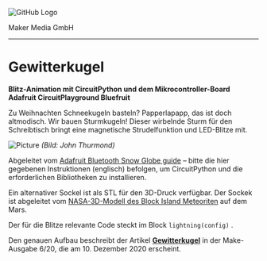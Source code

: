 ![GitHub Logo](http://www.heise.de/make/icons/make_logo.png)

Maker Media GmbH

***

# Gewitterkugel

**Blitz-Animation mit CircuitPython und dem Mikrocontroller-Board Adafruit CircuitPlayground Bluefruit**

Zu Weihnachten Schneekugeln basteln? Papperlapapp, das ist doch altmodisch. Wir bauen Sturmkugeln! Dieser wirbelnde Sturm für den Schreibtisch bringt eine magnetische Strudelfunktion und LED-Blitze mit.

![Picture](https://github.com/MakeMagazinDE/Gewitterkugel/blob/master/Gewitterkugel.jpg)
_(Bild: John Thurmond)_

Abgeleitet vom [Adafruit Bluetooth Snow Globe guide](https://learn.adafruit.com/snow-globe-bluefruit-cpb/code-the-bluetooth-snow-globe) – bitte die hier gegebenen Instruktionen (englisch) befolgen, um CircuitPython und die erforderlichen Bibliotheken zu installieren.

Ein alternativer Sockel ist als STL für den 3D-Druck verfügbar. Der Sockek ist abgeleitet vom [NASA-3D-Modell des Block Island Meteoriten](https://nasa3d.arc.nasa.gov/detail/block-island) auf dem Mars.

Der für die Blitze relevante Code steckt im Block `lightning(config)` .

Den genauen Aufbau beschreibt der Artikel **[Gewitterkugel](https://www.heise.de/select/make/2020/6/2023311122290974884)** in der Make-Ausgabe 6/20, die am 10. Dezember 2020 erscheint. 
